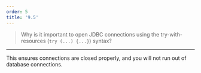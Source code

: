 ```yaml
---
order: 5
title: '9.5'
---
```

> Why is it important to open JDBC connections using the try-with-resources
> (`try (...) {...}`) syntax? 

--------------------------------

This ensures connections are closed properly, and you will not run out of 
database connections. 